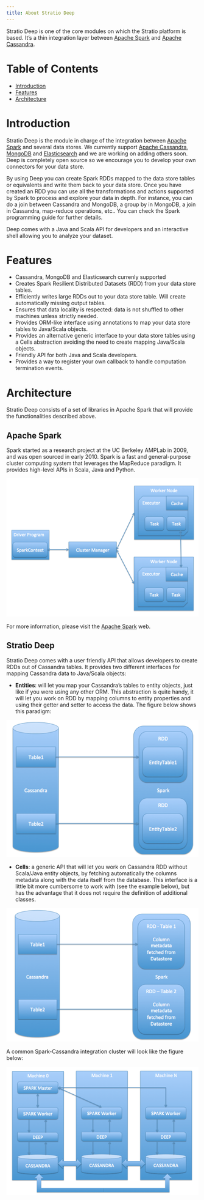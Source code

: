```yaml
---
title: About Stratio Deep
---
```


Stratio Deep is one of the core modules on which the Stratio platform is based. It’s a thin integration layer between 
[Apache Spark](http://spark.apache.org "Apache Spark project website") and 
[Apache Cassandra](http://cassandra.apache.org "Apache Cassandra project website").

Table of Contents
=================

-   [Introduction](#introduction)
-   [Features](#features)
-   [Architecture](#architecture)

Introduction
============

Stratio Deep is the module in charge of the integration between [Apache Spark](http://spark.apache.org "Apache Spark project website") and several data stores. We currently support [Apache Cassandra](http://cassandra.apache.org "Cassandra project website"), [MongoDB](http://www.mongodb.org/ "MongoDB website") and [Elasticsearch](http://www.elasticsearch.org/ "Elasticsearch website") and we are working on adding others soon. Deep is completely open source so we encourage you to develop your own connectors for your data store.

By using Deep you can create Spark RDDs mapped to the data store tables or equivalents and write them back to your data store. Once you have created an RDD you can use all the transformations and actions supported by Spark to process and explore your data in depth. For instance, you can do a join between Cassandra and MongoDB, a group by in MongoDB, a join in Cassandra, map-reduce operations, etc.. You can check the Spark programming guide for further details.

Deep comes with a Java and Scala API for developers and an interactive shell allowing you to analyze your dataset.

Features
========

-   Cassandra, MongoDB and Elasticsearch currenly supported
-   Creates Spark Resilient Distributed Datasets (RDD) from your data store tables.
-   Efficiently writes large RDDs out to your data store table. Will create automatically missing output tables.
-   Ensures that data locality is respected: data is not shuffled to other machines unless strictly needed.
-   Provides ORM-like interface using annotations to map your data store tables to Java/Scala objects.
-   Provides an alternative generic interface to your data store tables using a Cells abstraction avoiding the need to create mapping Java/Scala objects.
-   Friendly API for both Java and Scala developers.
-   Provides a way to register your own callback to handle computation termination events.

Architecture
============

Stratio Deep consists of a set of libraries in Apache Spark that will provide the functionalities described above. 

Apache Spark
------------

Spark started as a research project at the UC Berkeley AMPLab in 2009, and was open sourced in early 2010. Spark is 
a fast and general-purpose cluster computing system that leverages the MapReduce paradigm. It provides high-level 
APIs in Scala, Java and Python.

![Spark Architecture Overview](images/about-spark-architecture.png)

For more information, please visit the [Apache Spark](http://spark.apache.org/) web.

Stratio Deep
------------

Stratio Deep comes with a user friendly API that allows developers to create RDDs out of Cassandra tables. 
It provides two different interfaces for mapping Cassandra data to Java/Scala objects:

-   **Entities**: will let you map your Cassandra’s tables to entity objects, just like if you were using any other ORM. This abstraction is quite handy, it will let you work on RDD by mapping columns to entity properties and using their getter and setter to access the data. The figure below shows this paradigm:

![Cassandra Column Families to RDD by Entities](images/about-cassandra-entities.png "Cassandra Column Families to RDD by Entities")


-   **Cells**: a generic API that will let you work on Cassandra RDD without Scala/Java entity objects, by fetching automatically the columns metadata along with the data itself from the database. This interface is a little bit more cumbersome to work with (see the example below), but has the advantage that it does not require the definition of additional classes.

![Cassandra Column Families to RDD by Cells](images/about-cassandra-cells.png "Cassandra Column Families to RDD by Cells")


A common Spark-Cassandra integration cluster will look like the figure below:

![Stratio Deep Architecture](images/about-architecture.png)

